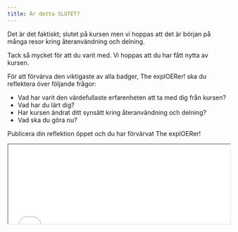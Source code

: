 ```yaml
---
title: Är detta SLUTET?
---
```


Det är det faktiskt; slutet på kursen men vi hoppas att det är början på många resor kring återanvändning och delning.

Tack så mycket för att du varit med. Vi hoppas att du har fått nytta av kursen.

För att förvärva den viktigaste av alla badger, The explOERer! ska du reflektera över följande frågor:  

 - Vad har varit den värdefullaste erfarenheten att ta med dig från kursen?
 - Vad har du lärt dig?
 - Har kursen ändrat ditt synsätt kring återanvändning och delning?
 - Vad ska du göra nu?

Publicera din reflektion öppet och du har förvärvat The explOERer!

<iframe height="180" src="//badges.p2pu.org/en/badge/view/788/embedded/" width="100%"></iframe>
